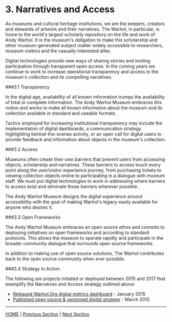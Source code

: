 # 3. Narratives and Access

As museums and cultural heritage institutions, we are the keepers, creators and stewards of artwork and their narratives. The Warhol, in particular, is home to the world's largest scholarly repository on the life and work of Andy Warhol. It is the museum's obligation to make this scholarship and other museum-generated subject matter widely accessible to researchers, museum visitors and the casually-interested alike.

Digital technologies provide new ways of sharing stories and inviting participation through transparent open access. In the coming years we continue to work to increase operational transparency and access to the museum's collection and its compelling narratives.

###3.1 Transparency

In the digital age, availability of all known information trumps the availability of total or complete information. The Andy Warhol Museum embraces this notion and works to make all known information about the museum and its collection available in standard and useable formats.

Tactics employed for increasing institutional transparency may include the implementation of digital dashboards, a communication strategy highlighting behind-the-scenes activity, or an open call for digital users to provide feedback and information about objects in the museum's collection.

###3.2 Access

Museums often create their own barriers that prevent users from accessing objects, scholarship and narratives. These barriers to access touch every point along the user/visitor experience journey, from purchasing tickets to viewing collection objects online to participating in a dialogue with museum staff. We must put digital technologies to work in addressing where barriers to access exist and eliminate those barriers wherever possible.

The Andy Warhol Museum designs the digital experience around accessibility with the goal of making Warhol's legacy easily available for anyone who desires it.

###3.3 Open Frameworks

The Andy Warhol Museum embraces an open source ethos and commits to deploying initiatives on open frameworks and according to standard protocols. This allows the museum to operate rapidly and participate in the broader community dialogue that surrounds open source frameworks.

In addition to making use of open source solutions, The Warhol contributes back to the open source community when ever possible.

###3.4 Strategy In Action

The following are projects initiated or deployed between 2015 and 2017 that exemplify the Narratives and Access strategy outlined above:

* [Released Warhol.Org digital metrics dashboard](http://www.warhol.org/digital/metrics) - January 2015
* [Published open source & versioned digital strategy](https://github.com/thewarholmuseum/digital-strategy) - March 2015

-----

[HOME](index.md) | [Previous Section](02_Experiences_and_Engagement.md) | [Next Section](04_Organizational_Adaptation.md)
